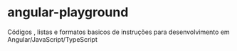 # angular-playground
Códigos , listas e formatos basicos de instruções para desenvolvimento em Angular/JavaScript/TypeScript 
